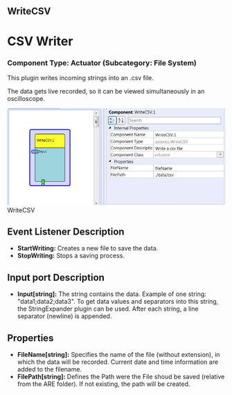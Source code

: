 ##

## WriteCSV

# CSV Writer

### Component Type: Actuator (Subcategory: File System)

This plugin writes incoming strings into an .csv file.

The data gets live recorded, so it can be viewed simultaneously in an oscilloscope.

![Screenshot: WriteCSV plugin](./img/WriteCSV.png "Screenshot: WriteCSV plugin")  
WriteCSV

## Event Listener Description

- **StartWriting:** Creates a new file to save the data.
- **StopWriting:** Stops a saving process.

## Input port Description

- **Input\[string\]:** The string contains the data. Example of one string: "data1;data2;data3". To get data values and separators into this string, the StringExpander plugin can be used. After each string, a line separator (newline) is appended.

## Properties

- **FileName\[string\]:** Specifies the name of the file (without extension), in which the data will be recorded. Current date and time information are added to the filename.
- **FilePath\[string\]:** Defines the Path were the File shoud be saved (relative from the ARE folder). If not existing, the path will be created.

